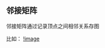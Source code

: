 ## 邻接矩阵
邻接矩阵通过记录顶点之间相邻关系存图

比如：
[!image](https://github.com/hanyannABA/-c-/blob/%E5%9B%BE%E7%9A%84%E5%82%A8%E5%AD%98/%E5%B1%8F%E5%B9%95%E6%88%AA%E5%9B%BE%202025-03-22%20112758.png)
